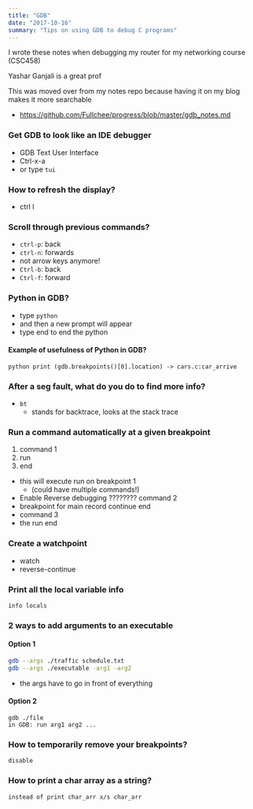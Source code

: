 ```yaml
---
title: "GDB"
date: "2017-10-16"
summary: "Tips on using GDB to debug C programs"
---
```


I wrote these notes when debugging my router for my networking course (CSC458)

Yashar Ganjali is a great prof

This was moved over from my notes repo because having it on my blog makes it more searchable

-   https://github.com/Fullchee/progress/blob/master/gdb_notes.md

### Get GDB to look like an IDE debugger

-   GDB Text User Interface
-   Ctrl-x-a
-   or type `tui`

### How to refresh the display?

-   ctrl l

### Scroll through previous commands?

-   `ctrl-p`: back
-   `ctrl-n`: forwards
-   not arrow keys anymore!
-   `Ctrl-b`: back
-   `Ctrl-f`: forward

### Python in GDB?

-   type `python`
-   and then a new prompt will appear
-   type end to end the python

#### Example of usefulness of Python in GDB?

`python print (gdb.breakpoints()[0].location) -> cars.c:car_arrive`

### After a seg fault, what do you do to find more info?

-   `bt`
    -   stands for backtrace, looks at the stack trace

### Run a command automatically at a given breakpoint

1. command 1
2. run
3. end

-   this will execute run on breakpoint 1
    -   (could have multiple commands!)
-   Enable Reverse debugging ???????? command 2
-   breakpoint for main record continue end
-   command 3
-   the run end

### Create a watchpoint

-   watch
-   reverse-continue

### Print all the local variable info

`info locals`

### 2 ways to add arguments to an executable

#### Option 1

```bash
gdb --args ./traffic schedule.txt
gdb --args ./executable -arg1 -arg2
```

-   the args have to go in front of everything

#### Option 2

```
gdb ./file
in GDB: run arg1 arg2 ...
```

### How to temporarily remove your breakpoints?

`disable`

### How to print a char array as a string?

`instead of print char_arr x/s char_arr`
